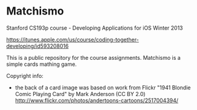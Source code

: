 Matchismo
=========
Stanford CS193p course - Developing Applications for iOS Winter 2013

https://itunes.apple.com/us/course/coding-together-developing/id593208016

This is a public repository for the course assignments.
Matchismo is a simple cards mathing game.





Copyright info:
- the back of a card image was based on work from Flickr "1941 Blondie Comic Playing Card" by Mark Anderson (CC BY 2.0)
  http://www.flickr.com/photos/andertoons-cartoons/2517004394/
